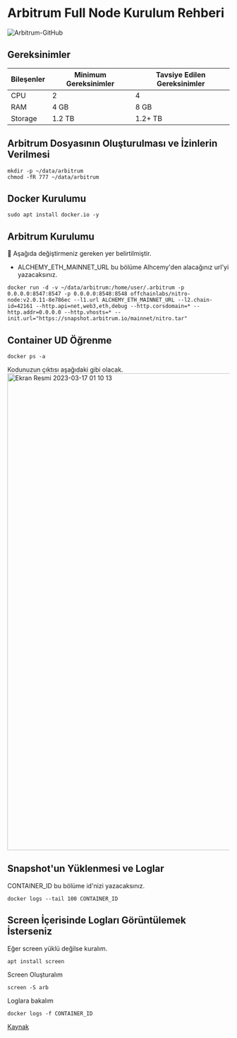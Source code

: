 # Arbitrum Full Node Kurulum Rehberi

![Arbitrum-GitHub](https://user-images.githubusercontent.com/102043225/225761437-c26bdf18-3feb-43e0-95a2-ee50efe36107.jpg)

## Gereksinimler 
| Bileşenler | Minimum Gereksinimler | **Tavsiye Edilen Gereksinimler** | 
| ------------ | ------------ | ------------ |
| CPU |	2 | 4 |
| RAM	| 4 GB | 8 GB |
| Storage	| 1.2 TB | 1.2+ TB |

## Arbitrum Dosyasının Oluşturulması ve İzinlerin Verilmesi
```
mkdir -p ~/data/arbitrum
chmod -fR 777 ~/data/arbitrum
```
## Docker Kurulumu
```
sudo apt install docker.io -y
```

## Arbitrum Kurulumu
:rotating_light: Aşağıda değiştirmeniz gereken yer belirtilmiştir.
* ALCHEMY_ETH_MAINNET_URL bu bölüme Alhcemy'den alacağınız url'yi yazacaksınız.
```
docker run -d -v ~/data/arbitrum:/home/user/.arbitrum -p 0.0.0.0:8547:8547 -p 0.0.0.0:8548:8548 offchainlabs/nitro-node:v2.0.11-8e786ec --l1.url ALCHEMY_ETH_MAINNET_URL --l2.chain-id=42161 --http.api=net,web3,eth,debug --http.corsdomain=* --http.addr=0.0.0.0 --http.vhosts=* --init.url="https://snapshot.arbitrum.io/mainnet/nitro.tar"
```

## Container UD Öğrenme
```
docker ps -a
```
Kodunuzun çıktısı aşağıdaki gibi olacak.
<img width="1080" alt="Ekran Resmi 2023-03-17 01 10 13" src="https://user-images.githubusercontent.com/102043225/225764013-caaaeea2-c09f-43a2-9ab4-4566dcf09d86.png">

## Snapshot'un Yüklenmesi ve Loglar
CONTAINER_ID bu bölüme id'nizi yazacaksınız.
```
docker logs --tail 100 CONTAINER_ID
```

## Screen İçerisinde Logları Görüntülemek İsterseniz

Eğer screen yüklü değilse kuralım.

```
apt install screen
```

Screen Oluşturalım
```
screen -S arb
```
Loglara bakalım
```
docker logs -f CONTAINER_ID
```

[Kaynak](https://developer.arbitrum.io/node-running/running-a-node)
